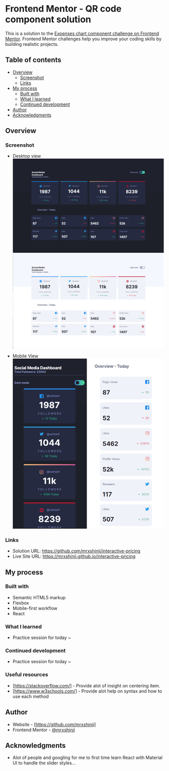 # Frontend Mentor - QR code component solution

This is a solution to the [Expenses chart component challenge on Frontend Mentor](https://www.frontendmentor.io/challenges/expenses-chart-component-e7yJBUdjwt/hub/expenses-chart-component-XCDivY5Qfz). Frontend Mentor challenges help you improve your coding skills by building realistic projects. 

## Table of contents

- [Overview](#overview)
  - [Screenshot](#screenshot)
  - [Links](#links)
- [My process](#my-process)
  - [Built with](#built-with)
  - [What I learned](#what-i-learned)
  - [Continued development](#continued-development)
- [Author](#author)
- [Acknowledgments](#acknowledgments)


## Overview

### Screenshot
- Desktop view
![](./src/assets/images/for_readme/desktop-dark.png)
![](./src/assets/images/for_readme/desktop-light.png)

- Mobile View
![](./src/assets/images/for_readme/mobile.png)


### Links

- Solution URL: https://github.com/mrxshinji/interactive-pricing
- Live Site URL: https://mrxshinji.github.io/interactive-pricing


## My process

### Built with

- Semantic HTML5 markup
- Flexbox
- Mobile-first workflow
- React

### What I learned

- Practice session for today ~

### Continued development

- Practice session for today ~

### Useful resources

- [https://stackoverflow.com/] - Provide alot of insight on centering item.
- [https://www.w3schools.com/] - Provide alot help on syntax and how to use each method

## Author

- Website - [https://github.com/mrxshinji]
- Frontend Mentor - [@mrxshinji](https://www.frontendmentor.io/profile/mrxshinji)

## Acknowledgments

- Alot of people and googling for me to first time learn React with Material UI to handle the slider styles...
